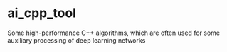 # ai_cpp_tool
Some high-performance C++ algorithms, which are often used for some auxiliary processing of deep learning networks
